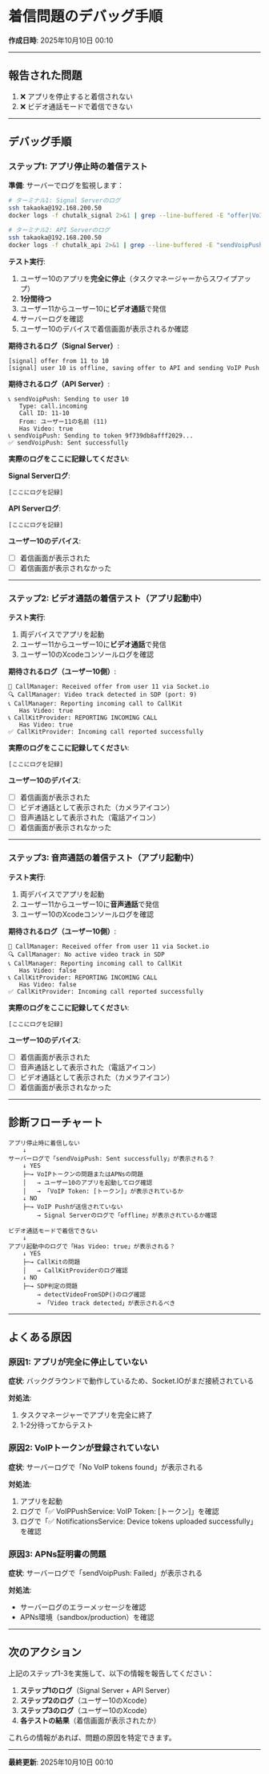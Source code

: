 # 着信問題のデバッグ手順

**作成日時**: 2025年10月10日 00:10

---

## 報告された問題

1. ❌ アプリを停止すると着信されない
2. ❌ ビデオ通話モードで着信できない

---

## デバッグ手順

### ステップ1: アプリ停止時の着信テスト

**準備**:
サーバーでログを監視します：

```bash
# ターミナル1: Signal Serverのログ
ssh takaoka@192.168.200.50
docker logs -f chutalk_signal 2>&1 | grep --line-buffered -E "offer|VoIP|offline"

# ターミナル2: API Serverのログ
ssh takaoka@192.168.200.50
docker logs -f chutalk_api 2>&1 | grep --line-buffered -E "sendVoipPush|Failed|Sent"
```

**テスト実行**:
1. ユーザー10のアプリを**完全に停止**（タスクマネージャーからスワイプアップ）
2. **1分間待つ**
3. ユーザー11からユーザー10に**ビデオ通話**で発信
4. サーバーログを確認
5. ユーザー10のデバイスで着信画面が表示されるか確認

**期待されるログ（Signal Server）**:
```
[signal] offer from 11 to 10
[signal] user 10 is offline, saving offer to API and sending VoIP Push
```

**期待されるログ（API Server）**:
```
📞 sendVoipPush: Sending to user 10
   Type: call.incoming
   Call ID: 11-10
   From: ユーザー11の名前 (11)
   Has Video: true
📞 sendVoipPush: Sending to token 9f739db8afff2029...
✅ sendVoipPush: Sent successfully
```

**実際のログをここに記録してください**:

**Signal Serverログ**:
```
[ここにログを記録]
```

**API Serverログ**:
```
[ここにログを記録]
```

**ユーザー10のデバイス**:
- [ ] 着信画面が表示された
- [ ] 着信画面が表示されなかった

---

### ステップ2: ビデオ通話の着信テスト（アプリ起動中）

**テスト実行**:
1. 両デバイスでアプリを起動
2. ユーザー11からユーザー10に**ビデオ通話**で発信
3. ユーザー10のXcodeコンソールログを確認

**期待されるログ（ユーザー10側）**:
```
🔵 CallManager: Received offer from user 11 via Socket.io
🔍 CallManager: Video track detected in SDP (port: 9)
📞 CallManager: Reporting incoming call to CallKit
   Has Video: true
📞 CallKitProvider: REPORTING INCOMING CALL
   Has Video: true
✅ CallKitProvider: Incoming call reported successfully
```

**実際のログをここに記録してください**:
```
[ここにログを記録]
```

**ユーザー10のデバイス**:
- [ ] 着信画面が表示された
- [ ] ビデオ通話として表示された（カメラアイコン）
- [ ] 音声通話として表示された（電話アイコン）
- [ ] 着信画面が表示されなかった

---

### ステップ3: 音声通話の着信テスト（アプリ起動中）

**テスト実行**:
1. 両デバイスでアプリを起動
2. ユーザー11からユーザー10に**音声通話**で発信
3. ユーザー10のXcodeコンソールログを確認

**期待されるログ（ユーザー10側）**:
```
🔵 CallManager: Received offer from user 11 via Socket.io
🔍 CallManager: No active video track in SDP
📞 CallManager: Reporting incoming call to CallKit
   Has Video: false
📞 CallKitProvider: REPORTING INCOMING CALL
   Has Video: false
✅ CallKitProvider: Incoming call reported successfully
```

**実際のログをここに記録してください**:
```
[ここにログを記録]
```

**ユーザー10のデバイス**:
- [ ] 着信画面が表示された
- [ ] 音声通話として表示された（電話アイコン）
- [ ] ビデオ通話として表示された（カメラアイコン）
- [ ] 着信画面が表示されなかった

---

## 診断フローチャート

```
アプリ停止時に着信しない
    ↓
サーバーログで「sendVoipPush: Sent successfully」が表示される？
    ↓ YES
    ├─→ VoIPトークンの問題またはAPNsの問題
    │   → ユーザー10のアプリを起動してログ確認
    │   → 「VoIP Token: [トークン]」が表示されているか
    ↓ NO
    ├─→ VoIP Pushが送信されていない
        → Signal Serverのログで「offline」が表示されているか確認

ビデオ通話モードで着信できない
    ↓
アプリ起動中のログで「Has Video: true」が表示される？
    ↓ YES
    ├─→ CallKitの問題
    │   → CallKitProviderのログ確認
    ↓ NO
    ├─→ SDP判定の問題
        → detectVideoFromSDP()のログ確認
        → 「Video track detected」が表示されるべき
```

---

## よくある原因

### 原因1: アプリが完全に停止していない

**症状**: バックグラウンドで動作しているため、Socket.IOがまだ接続されている

**対処法**:
1. タスクマネージャーでアプリを完全に終了
2. 1-2分待ってからテスト

### 原因2: VoIPトークンが登録されていない

**症状**: サーバーログで「No VoIP tokens found」が表示される

**対処法**:
1. アプリを起動
2. ログで「✅ VoIPPushService: VoIP Token: [トークン]」を確認
3. ログで「✅ NotificationsService: Device tokens uploaded successfully」を確認

### 原因3: APNs証明書の問題

**症状**: サーバーログで「sendVoipPush: Failed」が表示される

**対処法**:
- サーバーログのエラーメッセージを確認
- APNs環境（sandbox/production）を確認

---

## 次のアクション

上記のステップ1-3を実施して、以下の情報を報告してください：

1. **ステップ1のログ**（Signal Server + API Server）
2. **ステップ2のログ**（ユーザー10のXcode）
3. **ステップ3のログ**（ユーザー10のXcode）
4. **各テストの結果**（着信画面が表示されたか）

これらの情報があれば、問題の原因を特定できます。

---

**最終更新**: 2025年10月10日 00:10
